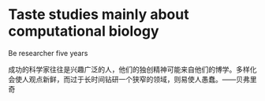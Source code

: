 # Taste studies mainly about computational biology 

Be researcher five years

成功的科学家往往是兴趣广泛的人，他们的独创精神可能来自他们的博学。多样化会使人观点新鲜，而过于长时间钻研一个狭窄的领域，则易使人愚蠢。——贝弗里奇

